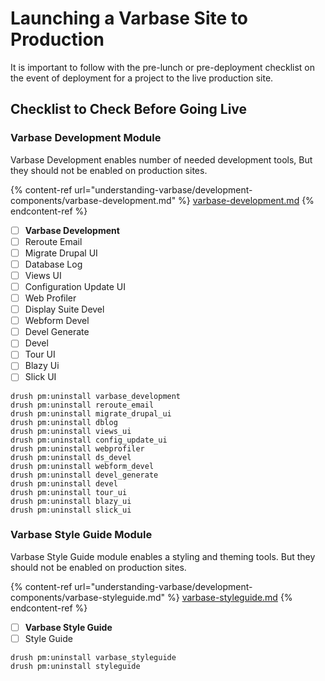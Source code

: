 # Launching a Varbase Site to Production

It is important to follow with the pre-lunch or pre-deployment checklist on the event of deployment for a project to the live production site.

## Checklist to Check Before Going Live

### Varbase Development Module

Varbase Development enables number of needed development tools, But they should not be enabled on production sites.

{% content-ref url="understanding-varbase/development-components/varbase-development.md" %}
[varbase-development.md](understanding-varbase/development-components/varbase-development.md)
{% endcontent-ref %}

* [ ] **Varbase Development**&#x20;
* [ ] Reroute Email
* [ ] Migrate Drupal UI
* [ ] Database Log
* [ ] Views UI
* [ ] Configuration Update UI
* [ ] Web Profiler
* [ ] Display Suite Devel
* [ ] Webform Devel
* [ ] Devel Generate
* [ ] Devel
* [ ] Tour UI
* [ ] Blazy Ui
* [ ] Slick UI

```
drush pm:uninstall varbase_development
drush pm:uninstall reroute_email
drush pm:uninstall migrate_drupal_ui
drush pm:uninstall dblog
drush pm:uninstall views_ui
drush pm:uninstall config_update_ui
drush pm:uninstall webprofiler
drush pm:uninstall ds_devel
drush pm:uninstall webform_devel
drush pm:uninstall devel_generate
drush pm:uninstall devel
drush pm:uninstall tour_ui
drush pm:uninstall blazy_ui
drush pm:uninstall slick_ui
```

### **Varbase Style Guide Module**

Varbase Style Guide module enables a styling and theming tools. But they should not be enabled on production sites.

{% content-ref url="understanding-varbase/development-components/varbase-styleguide.md" %}
[varbase-styleguide.md](understanding-varbase/development-components/varbase-styleguide.md)
{% endcontent-ref %}

* [ ] **Varbase Style Guide**
* [ ] Style Guide

```
drush pm:uninstall varbase_styleguide
drush pm:uninstall styleguide
```

